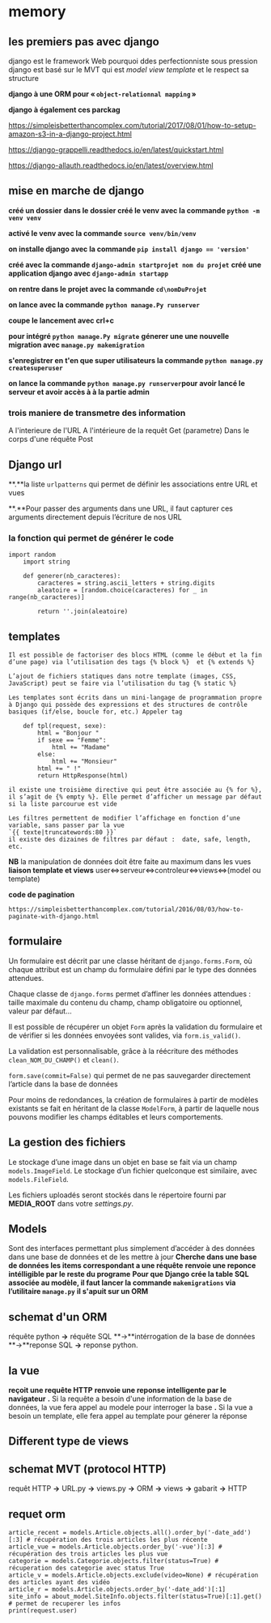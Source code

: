 # memory
## les premiers pas avec django 

django est le framework Web pourquoi ddes perfectionniste sous pression
django est basé sur le MVT qui est _model view template_ et le respect sa structure 

**django à une ORM pour « `object-relationnal mapping` »**

**django à également ces parckag**

https://simpleisbetterthancomplex.com/tutorial/2017/08/01/how-to-setup-amazon-s3-in-a-django-project.html


https://django-grappelli.readthedocs.io/en/latest/quickstart.html

https://django-allauth.readthedocs.io/en/latest/overview.html

## mise en marche de django 

**créé un dossier**
**dans le dossier créé le venv avec la commande `python -m venv venv`**

**activé le venv avec la commande `source venv/bin/venv`**

**on installe django avec la commande `pip install django == 'version'`**

**créé avec la commande `django-admin startprojet nom du projet`**
**créé une application django avec `django-admin startapp`**

**on rentre dans le projet avec la commande `cd\nomDuProjet`**

**on lance avec  la commande `python manage.Py runserver`**

**coupe le lancement avec crl+c**

**pour intégré `python manage.Py migrate`** 
**génerer une une nouvelle migration avec `manage.py makemigration`**

**s'enregistrer en t'en que super utilisateurs la commande ``python manage.py createsuperuser``**

**on lance la commande `python manage.py runserver`pour avoir lancé le serveur et avoir accès à à la partie admin**

### trois maniere de  transmetre des information 
A l'interieure de l'URL
A l'intérieure de la requêt Get (parametre)
Dans le corps d'une réquête Post

## Django url 
**.**la liste `urlpatterns` qui permet de définir les associations entre URL et vues

**.**Pour passer des arguments dans une URL, il faut capturer ces arguments directement depuis l’écriture de nos URL

### la fonction qui permet de générer le code
   

    import random
        import string

        def generer(nb_caracteres):
            caracteres = string.ascii_letters + string.digits
            aleatoire = [random.choice(caracteres) for _ in range(nb_caracteres)]
            
            return ''.join(aleatoire)

## templates
    Il est possible de factoriser des blocs HTML (comme le début et la fin d’une page) via l’utilisation des tags {% block %}  et {% extends %}

    L’ajout de fichiers statiques dans notre template (images, CSS, JavaScript) peut se faire via l’utilisation du tag {% static %}

    Les templates sont écrits dans un mini-langage de programmation propre à Django qui possède des expressions et des structures de contrôle basiques (if/else, boucle for, etc.) Appeler tag

        def tpl(request, sexe):
            html = "Bonjour "
            if sexe == "Femme":
                html += "Madame"
            else:
                html += "Monsieur"
            html += " !"
            return HttpResponse(html)
    
    il existe une troisième directive qui peut être associée au {% for %}, il s’agit de {% empty %}. Elle permet d’afficher un message par défaut si la liste parcourue est vide

    Les filtres permettent de modifier l’affichage en fonction d’une variable, sans passer par la vue
    `{{ texte|truncatewords:80 }}`
    il existe des dizaines de filtres par défaut :  date, safe, length, etc.
      
**NB**
    la manipulation de données doit être faite au  maximum dans les vues    
**liaison template et views**
    user<=>serveur<=>controleur<=>views<=>(model ou template)
    
**code de pagination**

`https://simpleisbetterthancomplex.com/tutorial/2016/08/03/how-to-paginate-with-django.html`
## formulaire

Un formulaire est décrit par une classe héritant de `django.forms.Form`, où chaque attribut est un champ du formulaire défini par le type des données attendues.  

Chaque classe de `django.forms`  permet d’affiner les données attendues : taille maximale du contenu du champ, champ obligatoire ou optionnel, valeur par défaut…

Il est possible de récupérer un objet `Form` après la validation du formulaire et de vérifier si les données envoyées sont valides, via `form.is_valid()`.

La validation est personnalisable, grâce à la réécriture des méthodes `clean_NOM_DU_CHAMP()`  et `clean()`.

`form.save(commit=False)`  qui permet de ne pas sauvegarder directement l’article dans la base de données

Pour moins de redondances, la création de formulaires à partir de modèles existants se fait en héritant de la classe `ModelForm`, à partir de laquelle nous pouvons modifier les champs éditables et leurs comportements.

## La gestion des fichiers

Le stockage d’une image dans un objet en base se fait via un champ `models.ImageField`. Le stockage d’un fichier quelconque est similaire, avec `models.FileField`.

Les fichiers uploadés seront stockés dans le répertoire fourni par **MEDIA_ROOT**  dans votre *settings.py*.

## Models
Sont des interfaces permettant plus simplement d’accéder à des données dans une base de données et de les mettre à jour
**Cherche dans une base de données les items correspondant a une réquête**
**renvoie une reponce intélligible par le reste du programe**
**Pour que Django crée la table SQL associée au modèle, il faut lancer la commande `makemigrations` via l’utilitaire `manage.py`**
**il s'apuit sur un ORM**
## schemat d'un ORM
réquête python **->** réquête SQL **->**intérrogation de la base de données **->**reponse SQL **->** reponse python.  
## la vue
**reçoit une requête HTTP**
**renvoie une reponse intelligente par le navigateur**
**.** Si la requête a besoin d'une information de la base de données, la vue fera appel au modele pour interroger la base
**.** Si la vue  a besoin un template, elle fera appel au template pour génerer la réponse
## Different type de views

## schemat MVT (protocol HTTP)
 requêt HTTP **->** URL.py **->** views.py **->** ORM **->** views **->** gabarit **->** HTTP

## requet orm

    article_recent = models.Article.objects.all().order_by('-date_add')[:3] # récupération des trois articles les plus récente
    article_vue = models.Article.objects.order_by('-vue')[:3] # récupération des trois articles les plus vue
    categorie = models.Categorie.objects.filter(status=True) # récuperation des categorie avec status True
    article_v = models.Article.objects.exclude(video=None) # récupération des articles ayant des vidéo
    article_r = models.Article.objects.order_by('-date_add')[:1]
    site_info = about_model.SiteInfo.objects.filter(status=True)[:1].get() # permet de recuperer les infos
    print(request.user)
